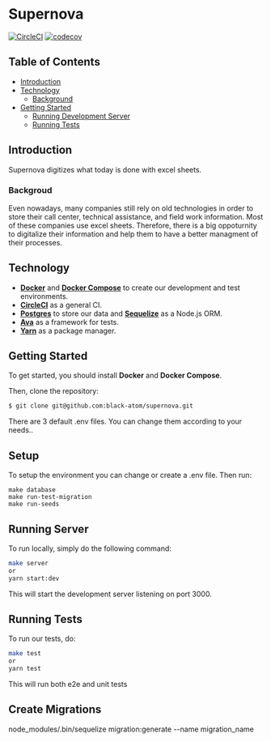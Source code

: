 # Supernova
[![CircleCI](https://circleci.com/gh/black-atom/supernova.svg?style=svg)](https://circleci.com/gh/black-atom/supernova)
[![codecov](https://codecov.io/gh/black-atom/supernova/branch/master/graph/badge.svg)](https://codecov.io/gh/black-atom/supernova)

## Table of Contents
- [Introduction](#introduction)
- [Technology](#technology)
  - [Background](#backgroud)
- [Getting Started](#getting-started)
  - [Running Development Server](#running-development-server)
  - [Running Tests](#running-tests)

## Introduction
Supernova digitizes what today is done with excel sheets.

### Backgroud
Even nowadays, many companies still rely on old technologies in order to store their call center, technical assistance, and field work information. Most of these companies use excel sheets. Therefore, there is a big oppoturnity to digitalize their information and help them to have a better managment of their processes.

## Technology
- **[Docker](https://docs.docker.com)** and **[Docker Compose](https://docs.docker.com/compose/)** to create our development and test environments.
- **[CircleCI](https://circleci.com)** as a general CI.
- **[Postgres](https://www.postgresql.org)** to store our data and **[Sequelize](http://docs.sequelizejs.com)** as a Node.js ORM.
- **[Ava](https://github.com/avajs/ava)** as a framework for tests.
- **[Yarn](https://yarnpkg.com/en/)** as a package manager.

## Getting Started
To get started, you should install **Docker** and **Docker Compose**.

Then, clone the repository:
```sh
$ git clone git@github.com:black-atom/supernova.git
```

There are 3 default .env files. You can change them according to your needs..

## Setup
To setup the environment you can change or create a .env file. Then run:
```
make database
make run-test-migration
make run-seeds
```

## Running Server
To run locally, simply do the following command:
```sh
make server
or
yarn start:dev
```
This will start the development server listening on port 3000.

## Running Tests
To run our tests, do:
```sh
make test
or
yarn test
```
This will run both e2e and unit tests

## Create Migrations
node_modules/.bin/sequelize migration:generate --name migration_name



